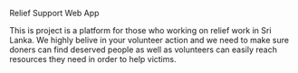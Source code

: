 Relief Support Web App

This is project is a platform for those who working on relief work in Sri Lanka.
We highly belive in your volunteer action and we need to make sure doners can find deserved people as well as volunteers can easily reach resources they need in order to help victims.
